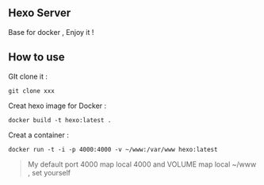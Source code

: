 ## Hexo Server

Base for docker , Enjoy it !

## How to use

GIt clone it :

`git clone xxx`

Creat hexo image for Docker :

`docker build -t hexo:latest .`

Creat a container : 

`docker run -t -i -p 4000:4000 -v ~/www:/var/www hexo:latest`

> My default port 4000 map local 4000 and VOLUME map local ~/www , set yourself
